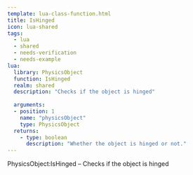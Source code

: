 ```yaml
---
template: lua-class-function.html
title: IsHinged
icon: lua-shared
tags:
  - lua
  - shared
  - needs-verification
  - needs-example
lua:
  library: PhysicsObject
  function: IsHinged
  realm: shared
  description: "Checks if the object is hinged"
  
  arguments:
  - position: 1
    name: "physicsObject"
    type: PhysicsObject
  returns:
    - type: boolean
      description: "Whether the object is hinged or not."
---
```


<div class="lua__search__keywords">
PhysicsObject:IsHinged &#x2013; Checks if the object is hinged
</div>
